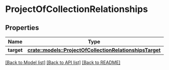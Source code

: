 # ProjectOfCollectionRelationships

## Properties

Name | Type | Description | Notes
------------ | ------------- | ------------- | -------------
**target** | [**crate::models::ProjectOfCollectionRelationshipsTarget**](ProjectOfCollection_relationships_target.md) |  | 

[[Back to Model list]](../README.md#documentation-for-models) [[Back to API list]](../README.md#documentation-for-api-endpoints) [[Back to README]](../README.md)


